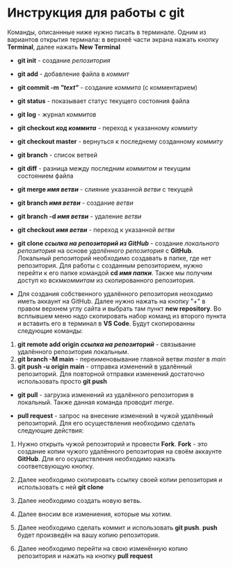 # Инструкция для работы с git

Команды, описаннные ниже нужно писать в терминале. Одним из вариантов открытия термнала: в верхнеё части экрана нажать кнопку __Terminal__, далее нажать __New Terminal__

* __git init__ - создание *репозитория*

* __git add__ - добавление файла в *коммит*

* __git commit -m *"text"*__ - создание *коммита* (с комментарием)

* __git status__ - показывает статус текущего состояния файла

* __git log__ - журнал *коммитов*

* __git checkout *код коммита*__ - переход к указанному *коммиту*

* __git checkout master__ - вернуться к последнему созданному *коммиту*

* __git branch__ - список ветвей

* __git diff__ - разница между последним *коммитом* и текущим состоянием файла

* __git merge *имя ветви*__ - слияние указанной *ветви* с текущей

* __git branch *имя ветви*__ - создание *ветви*

* __git branch -d *имя ветви*__ - удаление *ветви*

* __git checkout *имя ветви*__ - переход к указанной *ветви* 

* __git clone *ссылка на репозиторий из GitHub*__ - создание *локального репозитория* на основе *удалённого репозитория* с **GitHub**. Локальный репозиторий необходимо создавать в папке, где нет репозитория. Для работы с созданным репозиторием, нужно перейти к его папке командой __cd *имя папки*__. Также мы получим доступ ко вскм*коммитам*  из скопированного репозитория.

* Для создания собственного удалённого репозитория неоходимо иметь аккаунт на GitHub. 
Далее нужно нажать на кнопку "+" в правом верхнем углу сайта и выбрать там пункт **new repository**. Во всплывшем меню надо скопировать набор команд из второго пункта и вставить его в терминал в __VS Code__. Будут скопированны следующие команды:
1. __git remote add origin *ссылка на репозиторий*__ - связывание удалённого репозитория  локальным.
2. __git branch -M main__ - переименовывание главной ветви *master* в *main*
3. __git push -u origin main__ - отправка изменений в удалённый репозиторий. Для повторной отправки изменений достаточно использовать просто __git push__

* __git pull__ - загрузка изменений из удалённого репозитория в локальный. Также данная команда проводит _merge_.

* __pull request__ - запрос на внесение изменений в чужой удалённый репозиторий. Для его осуществления необходимо сделать следующие действия:

1. Нужно открыть чужой репозиторий и провести __Fork__. __Fork__ - это создание копии чужого удалённого репозитория на своём аккаунте __GitHub__. Для его осуществления необходимо нажать соответсвующую кнопку.

2. Далее необходимо скопировать ссылку своей копии репозитория и использовать с ней __git clone__

3. Далее необходимо создать новую ветвь.

4. Далее вносим все измениения, которые мы хотим.

5. Далее необходимо сделать коммит и использовать __git push__. __push__ будет произведён на вашу копию репозитория.

6. Далее необходимо перейти на свою изменённую копию репозитория и нажать на кнопку __pull request__



